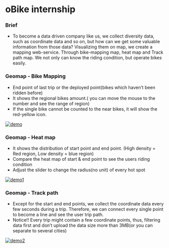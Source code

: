 # oBike internship
### Brief
   + To become a data driven company like us, we collect diversity data, such as coordinate data and so on, but how can we get some valuable information from those data?
      Visualizing them on map, we create a mapping web-service. Through bike-mapping map, heat map and Track path map. We not only can know the riding condition, but operate bikes easily.
      
### Geomap - Bike Mapping
   + End point of last trip or the deployed point(bikes which haven’t been ridden before)
   + It shows the regional bikes amount.( you can move the mouse to the number and see the range of region) 
   + If the single bike cannot be counted to the near bikes, it will show the red-yellow icon.
   
<a href="https://thumbs.gfycat.com/KindlyDeepItaliangreyhound-size_restricted.gif"><img src="https://thumbs.gfycat.com/KindlyDeepItaliangreyhound-size_restricted.gif" title="demo"></a>

### Geomap - Heat map
   + It shows the distribution of start point and end point. (High density = Red region, Low density = blue region)
   + Compare the heat map of start & end point to see the users riding condition
   + Adjust the slider to change the radius(no unit) of every hot spot
   
<a href="https://i2.imgflip.com/2cc0rn.gif"><img src="https://i2.imgflip.com/2cc0rn.gif" title="demo1"></a>

### Geomap - Track path
   + Except for the start and end points, we collect the coordinate data every few seconds during a trip. Therefore, we can connect every single point to become a line and see the user trip path.
   + Notice!! Every trip might contain a few coordinate points, thus, filtering data first and don’t upload the data size more than 3MB(or you can separate to several cities)

<a href="https://i2.imgflip.com/2cc0y5.gif"><img src="https://i2.imgflip.com/2cc0y5.gif" title="demo2"></a>
   

      
      
